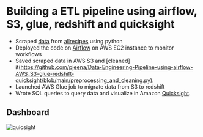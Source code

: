 # Building a ETL pipeline using airflow, S3, glue, redshift and quicksight

* Scraped [data](https://github.com/pjeena/Data-Engineering-Pipeline-using-airflow-AWS_S3-glue-redshift-quicksight/blob/main/extract_recipes_etl.py) from [allrecipes](https://www.allrecipes.com/) using python
* Deployed the code on [Airflow](https://github.com/pjeena/Data-Engineering-Pipeline-using-airflow-AWS_S3-glue-redshift-quicksight/blob/main/extract_recipes_dag.py) on AWS EC2 instance to monitor workflows
* Saved scraped data in AWS S3 and [cleaned] it(https://github.com/pjeena/Data-Engineering-Pipeline-using-airflow-AWS_S3-glue-redshift-quicksight/blob/main/preprocessing_and_cleaning.py).
* Launched AWS Glue job to migrate data from S3 to redshift
* Wrote SQL queries to query data and visualize in Amazon [Quicksight](https://github.com/pjeena/Data-Engineering-Pipeline-using-airflow-AWS_S3-glue-redshift-quicksight/blob/main/Quicksight_allrecipes_visual.jpg).


## Dashboard

![quicsight](https://github.com/pjeena/Data-Engineering-Pipeline-using-airflow-AWS_glue-redshift-athena-quicksight/blob/main/Quicksight_allrecipes_visual.jpg)
